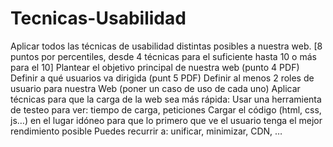 # Tecnicas-Usabilidad
Aplicar todos las técnicas de usabilidad distintas posibles a nuestra web. [8 puntos por percentiles, desde 4 técnicas para el suficiente hasta 10 o más para el 10]  Plantear el objetivo principal de nuestra web (punto 4 PDF)  Definir a qué usuarios va dirigida (punt 5 PDF)  Definir al menos 2 roles de usuario para nuestra Web (poner un caso de uso de cada uno)  Aplicar técnicas para que la carga de la web sea más rápida:   Usar una herramienta de testeo para ver: tiempo de carga, peticiones Cargar el código (html, css, js…) en el lugar idóneo para que lo primero que ve el usuario tenga el mejor rendimiento posible Puedes recurrir a: unificar, minimizar, CDN, …
